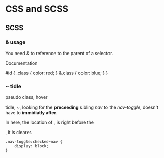 
# CSS and SCSS

## SCSS 

### & usage

You need & to reference to the parent of a selector.

Documentation

#id {
  .class {
    color: red;
  }
  &.class {
    color: blue;
  }
}

### ~ tidle

pseudo class, hover

tidle, ~, looking for the **preceeding** sibling *nav* to the *nav-toggle*, doesn't have to **immidiatly after**.

In here, the location of *<checkbox>*, is right before the *<nav>*, it is clearer.

```
.nav-toggle:checked~nav {
    display: block;
}

```

